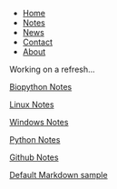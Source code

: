 
<nav>
<ul>
<li><a href="#home">Home</a></li>
<li><a href="#notes">Notes</a></li>
<li><a href="#news">News</a></li>
<li><a href="#contact">Contact</a></li>
<li><a href="#about">About</a></li>
</ul>
</nav>

<p>Working on a refresh...</p>
<p><a href="/pages/notes_biopython">Biopython Notes</a></p>
<p><a href="/pages/notes_linux">Linux Notes</a></p>
<p><a href="/pages/notes_windows">Windows Notes</a></p>
<p><a href="/pages/notes_python">Python Notes</a></p>
<p><a href="/pages/notes-github">Github Notes</a></p> 
<p><a href="/pages/Default-Markdown">Default Markdown sample</a></p>

<!---
[Windows Notes](https://svalqui.github.io/pages/notes_windows)
-->

